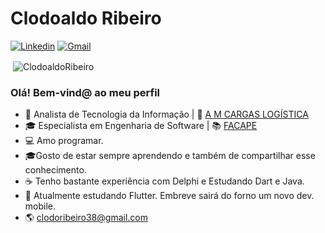 # Clodoaldo Ribeiro

[![Linkedin](https://img.shields.io/badge/LinkedIn-blue?style=for-the-badge&logo=Linkedin)](https://www.linkedin.com/in/clodoaldo-ribeiro-2a3049a6/)
[![Gmail](https://img.shields.io/badge/-Gmail-c14438?style=for-the-badge&logo=Gmail&logoColor=white&link=mailto:clodoribeiro38@gmail.com)](mailto:clodoribeiro38@gmail.com)


<p>&nbsp;<img align="center" src="https://github-readme-stats.vercel.app/api/top-langs/?username=ClodoaldoRibeiro&layout = compact" alt="ClodoaldoRibeiro" /></p>


### Olá! Bem-vind@ ao meu perfil

- 👷 Analista de Tecnologia da Informação | 🏤 [A M CARGAS LOGÍSTICA](http://www.amcargas.com.br/)
- 🎓 Especialista em Engenharia de Software | 📚 [FACAPE](http://www.facape.br/)
- 💻 Amo programar.
- 🎓Gosto de estar sempre aprendendo e também de compartilhar esse conhecimento.
- ☕ Tenho bastante experiência com Delphi e Estudando Dart e Java.
- 👨 Atualmente estudando Flutter. Embreve sairá do forno um novo dev. mobile.
- 🌎 clodoribeiro38@gmail.com
